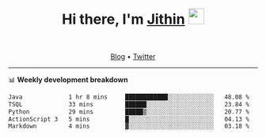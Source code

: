<h1 align="center">Hi there, I'm <a href="https://jithset.github.io/" target="_blank">Jithin</a> <img
src="https://github.com/blackcater/blackcater/raw/main/images/Hi.gif" height="32" /></h1>

<br />

<p align="center">
  <a href="https://jithset.github.io">Blog</a> •
  <a href="https://twitter.com/jithset">Twitter</a>
</p>

---

📊 **Weekly development breakdown**

<!--START_SECTION:waka-->

```txt
Java             1 hr 8 mins     ████████████░░░░░░░░░░░░░   48.08 %
TSQL             33 mins         ██████░░░░░░░░░░░░░░░░░░░   23.84 %
Python           29 mins         █████▒░░░░░░░░░░░░░░░░░░░   20.77 %
ActionScript 3   5 mins          █░░░░░░░░░░░░░░░░░░░░░░░░   04.13 %
Markdown         4 mins          ▓░░░░░░░░░░░░░░░░░░░░░░░░   03.18 %
```

<!--END_SECTION:waka-->

